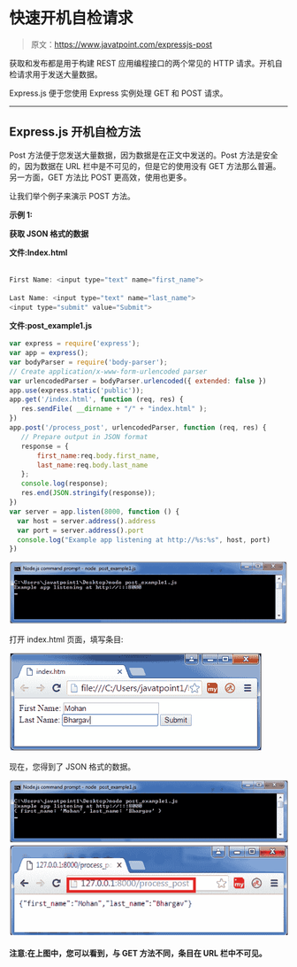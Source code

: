 # 快速开机自检请求

> 原文：<https://www.javatpoint.com/expressjs-post>

获取和发布都是用于构建 REST 应用编程接口的两个常见的 HTTP 请求。开机自检请求用于发送大量数据。

Express.js 便于您使用 Express 实例处理 GET 和 POST 请求。

* * *

## Express.js 开机自检方法

Post 方法便于您发送大量数据，因为数据是在正文中发送的。Post 方法是安全的，因为数据在 URL 栏中是不可见的，但是它的使用没有 GET 方法那么普遍。另一方面，GET 方法比 POST 更高效，使用也更多。

让我们举个例子来演示 POST 方法。

**示例 1:**

**获取 JSON 格式的数据**

**文件:Index.html**

```js

First Name: <input type="text" name="first_name">  

Last Name: <input type="text" name="last_name">
<input type="submit" value="Submit">

```

**文件:post_example1.js**

```js
var express = require('express');
var app = express();
var bodyParser = require('body-parser');
// Create application/x-www-form-urlencoded parser
var urlencodedParser = bodyParser.urlencoded({ extended: false })
app.use(express.static('public'));
app.get('/index.html', function (req, res) {
   res.sendFile( __dirname + "/" + "index.html" );
})
app.post('/process_post', urlencodedParser, function (req, res) {
   // Prepare output in JSON format
   response = {
       first_name:req.body.first_name,
       last_name:req.body.last_name
   };
   console.log(response);
   res.end(JSON.stringify(response));
})
var server = app.listen(8000, function () {
  var host = server.address().address
  var port = server.address().port
  console.log("Example app listening at http://%s:%s", host, port)
})

```

![Post Request](img/a2c24f5dbe5f75f10df00f5ae7fdbf54.png)

打开 index.html 页面，填写条目:

![Post Request](img/08d5618e7351693822580875790b95d2.png)

现在，您得到了 JSON 格式的数据。

![Post Request](img/7caf49e5684280998a46976583292d94.png) ![Post Request](img/d0499c77c957e3b9451afde29efeff9a.png)

#### 注意:在上图中，您可以看到，与 GET 方法不同，条目在 URL 栏中不可见。